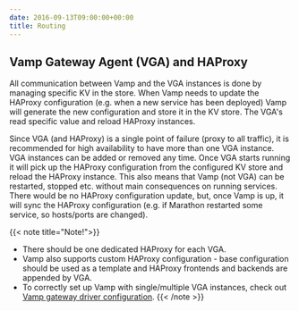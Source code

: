 ```yaml
---
date: 2016-09-13T09:00:00+00:00
title: Routing
---
```


## Vamp Gateway Agent (VGA) and HAProxy

All communication between Vamp and the VGA instances is done by managing specific KV in the store. 
When Vamp needs to update the HAProxy configuration (e.g. when a new service has been deployed) Vamp will generate the new configuration and store it in the KV store.
The VGA's read specific value and reload HAProxy instances. 

Since VGA (and HAProxy) is a single point of failure (proxy to all traffic), it is recommended for high availability to have more than one VGA instance.
VGA instances can be added or removed any time. Once VGA starts running it will pick up the HAProxy configuration from the configured KV store and reload the HAProxy instance.
This also means that Vamp (not VGA) can be restarted, stopped etc. without main consequences on running services. There would be no HAProxy configuration update, but, once Vamp is up, it will sync the HAProxy configuration (e.g. if Marathon restarted some service, so hosts/ports are changed).  

{{< note title="Note!">}}
* There should be one dedicated HAProxy for each VGA. 
* Vamp also supports custom HAProxy configuration - base configuration should be used as a template and HAProxy frontends and backends are appended by VGA.
* To correctly set up Vamp with single/multiple VGA instances, check out [Vamp gateway driver configuration](/documentation/installation/vamp-configuration#gateway-driver).
{{< /note >}}
